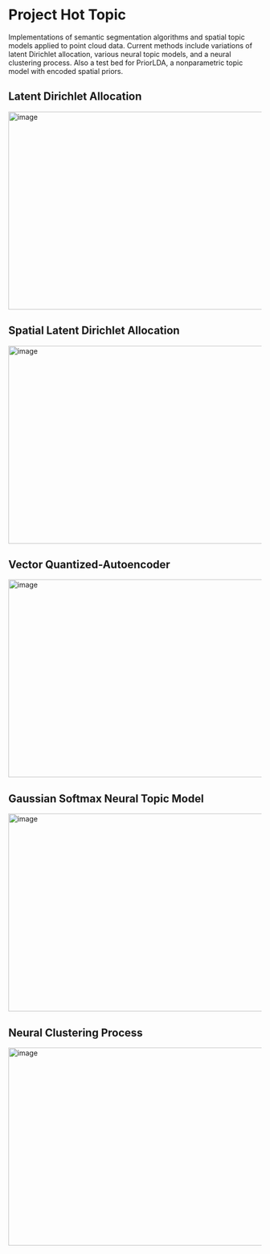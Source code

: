 # Project Hot Topic
Implementations of semantic segmentation algorithms and spatial topic models applied to point cloud data. Current methods include variations of latent Dirichlet allocation, various neural topic models, and a neural clustering process. Also a test bed for PriorLDA, a nonparametric topic model with encoded spatial priors.

## Latent Dirichlet Allocation
<img width="794" height="394" alt="image" src="https://github.com/user-attachments/assets/1b502547-de26-45b9-b302-83412ed029f9" />

## Spatial Latent Dirichlet Allocation
<img width="794" height="394" alt="image" src="https://github.com/user-attachments/assets/bd733681-f5d0-422f-aad2-5a1234681c06" />

## Vector Quantized-Autoencoder
<img width="794" height="394" alt="image" src="https://github.com/user-attachments/assets/e77e0b9d-71a4-42c9-b4b0-b0f4b12c93a5" />

## Gaussian Softmax Neural Topic Model
<img width="794" height="394" alt="image" src="https://github.com/user-attachments/assets/18b17d1e-ad88-4b6a-9c34-86ac1426f008" />

## Neural Clustering Process
<img width="794" height="394" alt="image" src="https://github.com/user-attachments/assets/f0323f56-9c0b-4697-be10-7901a347a85f" />
